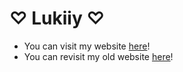 # ♡ Lukiiy ♡

* You can visit my website [here](https://lukiiy.netlify.app/)!  
* You can revisit my old website [here](https://lukiiy.netlify.app/classic/)!
